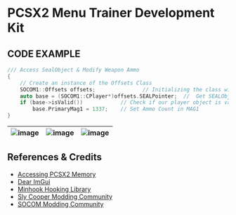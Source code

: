 # PCSX2 Menu Trainer Development Kit  
## CODE EXAMPLE
```cpp
/// Access SealObject & Modify Weapon Ammo
{
    // Create an instance of the Offsets Class
    SOCOM1::Offsets offsets;               // Initializing the class will auto resolve any of our offsets placed in the header
    auto base = (SOCOM1::CPlayer*)offsets.SEALPointer;  //  Get SEALObject Class
    if (base->isValid())            // Check if our player object is valid, generally the value will be NULL if not in a game   
        base.PrimaryMag1 = 1337;    // Set Ammo Count in MAG1
}
```
| ![image](https://user-images.githubusercontent.com/80198020/200977503-e4737e4e-9d2d-4b2e-9554-3b8484872e38.png) | ![image](https://user-images.githubusercontent.com/80198020/201475737-21591eb0-8858-4575-8ee9-5d9d2e07d1dc.png) | ![image](https://user-images.githubusercontent.com/80198020/200977619-e22fe7a5-b914-4906-9e3c-50f929ea3ebf.png) |  
| :---: | :---: |  :---: |

## References & Credits
- [Accessing PCSX2 Memory](https://nightfyre.github.io/PCSX2_Trainer/)
- [Dear ImGui](https://github.com/ocornut/imgui)
- [Minhook Hooking Library](https://github.com/TsudaKageyu/minhook)
- [Sly Cooper Modding Community](https://discord.com/invite/2GSXcEzPJA) 
- [SOCOM Modding Community](https://discord.com/invite/PCJGrwMdUS) 
